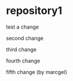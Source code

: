 # repository1

test a change

second change

third change

fourth change

fifth change (by marcgel)
